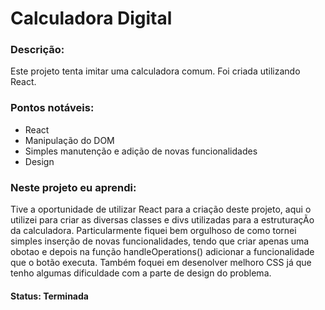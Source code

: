 <h1>Calculadora Digital</h1>
<h3>Descrição:</h3>
<p>Este projeto tenta imitar uma calculadora comum. Foi criada utilizando React.</p>
<h3>Pontos notáveis:</h3>
<ul>
  <li>React</li>
  <li>Manipulação do DOM</li>
  <li>Simples manutenção e adição de novas funcionalidades</li>
  <li>Design</li>
</ul>
<h3>Neste projeto eu aprendi:</h3>
<p>Tive a oportunidade de utilizar React para a criação deste projeto, aqui o utilizei para criar as diversas classes e divs utilizadas para a estruturaçÃo da calculadora. Particularmente fiquei bem orgulhoso de como tornei simples  inserção de novas funcionalidades, tendo que criar apenas uma obotao e depois na função handleOperations() adicionar a funcionalidade que o botão executa. Também foquei em desenolver melhoro CSS já que tenho algumas dificuldade com a parte de design do problema.</p>
<h4>Status: Terminada</h4>
